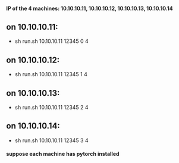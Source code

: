 #### IP of the 4 machines: 10.10.10.11, 10.10.10.12, 10.10.10.13, 10.10.10.14
## on 10.10.10.11:
- sh run.sh 10.10.10.11 12345 0 4
## on 10.10.10.12:
- sh run.sh 10.10.10.11 12345 1 4
## on 10.10.10.13:
- sh run.sh 10.10.10.11 12345 2 4
## on 10.10.10.14:
- sh run.sh 10.10.10.11 12345 3 4

#### suppose each machine has pytorch installed